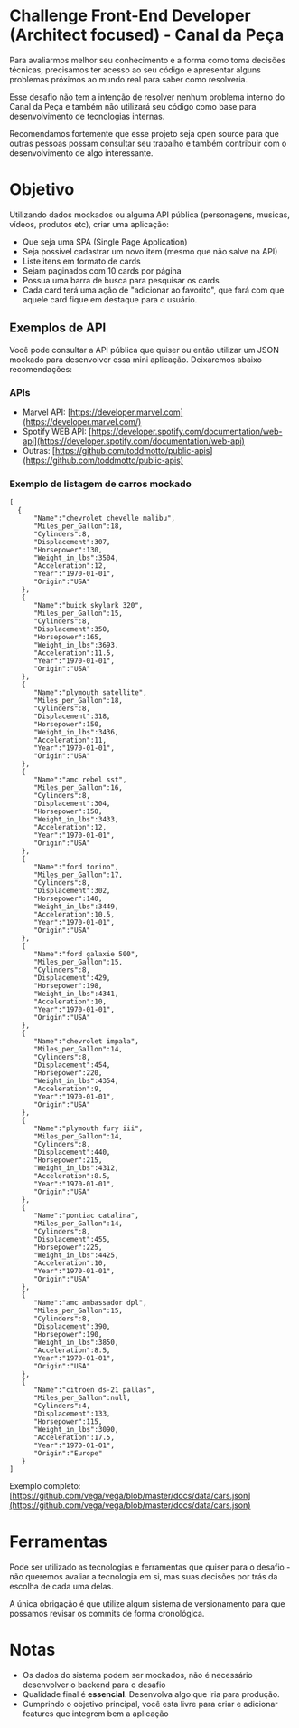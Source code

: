 # Challenge  Front-End Developer (Architect focused) - Canal da Peça

Para avaliarmos melhor seu conhecimento e a forma como toma decisões técnicas, precisamos ter acesso ao seu código e apresentar alguns problemas próximos ao mundo real para saber como resolveria.

Esse desafio não tem a intenção de resolver nenhum problema interno do Canal da Peça e também não utilizará seu código como base para desenvolvimento de tecnologias internas.

Recomendamos fortemente que esse projeto seja open source para que outras pessoas possam consultar seu trabalho e também contribuir com o desenvolvimento de algo interessante.

# Objetivo

Utilizando dados mockados  ou alguma API pública (personagens, musicas, vídeos, produtos etc), criar uma aplicação:

- Que seja uma SPA (Single Page Application)
- Seja possível cadastrar um novo item (mesmo que não salve na API)
- Liste itens em formato de cards
- Sejam paginados com 10 cards por página
- Possua uma barra de busca para pesquisar os cards
- Cada card terá uma ação de "adicionar ao favorito", que fará com que aquele card fique em destaque para o usuário.

## Exemplos de API

Você pode consultar a API pública que quiser ou então utilizar um JSON mockado para desenvolver essa mini aplicação. Deixaremos abaixo recomendações:

### APIs

- Marvel API: [https://developer.marvel.com](https://developer.marvel.com/)
- Spotify WEB API: [https://developer.spotify.com/documentation/web-api](https://developer.spotify.com/documentation/web-api)
- Outras:  [https://github.com/toddmotto/public-apis](https://github.com/toddmotto/public-apis)

### Exemplo de listagem de carros mockado

    [
      {
          "Name":"chevrolet chevelle malibu",
          "Miles_per_Gallon":18,
          "Cylinders":8,
          "Displacement":307,
          "Horsepower":130,
          "Weight_in_lbs":3504,
          "Acceleration":12,
          "Year":"1970-01-01",
          "Origin":"USA"
       },
       {
          "Name":"buick skylark 320",
          "Miles_per_Gallon":15,
          "Cylinders":8,
          "Displacement":350,
          "Horsepower":165,
          "Weight_in_lbs":3693,
          "Acceleration":11.5,
          "Year":"1970-01-01",
          "Origin":"USA"
       },
       {
          "Name":"plymouth satellite",
          "Miles_per_Gallon":18,
          "Cylinders":8,
          "Displacement":318,
          "Horsepower":150,
          "Weight_in_lbs":3436,
          "Acceleration":11,
          "Year":"1970-01-01",
          "Origin":"USA"
       },
       {
          "Name":"amc rebel sst",
          "Miles_per_Gallon":16,
          "Cylinders":8,
          "Displacement":304,
          "Horsepower":150,
          "Weight_in_lbs":3433,
          "Acceleration":12,
          "Year":"1970-01-01",
          "Origin":"USA"
       },
       {
          "Name":"ford torino",
          "Miles_per_Gallon":17,
          "Cylinders":8,
          "Displacement":302,
          "Horsepower":140,
          "Weight_in_lbs":3449,
          "Acceleration":10.5,
          "Year":"1970-01-01",
          "Origin":"USA"
       },
       {
          "Name":"ford galaxie 500",
          "Miles_per_Gallon":15,
          "Cylinders":8,
          "Displacement":429,
          "Horsepower":198,
          "Weight_in_lbs":4341,
          "Acceleration":10,
          "Year":"1970-01-01",
          "Origin":"USA"
       },
       {
          "Name":"chevrolet impala",
          "Miles_per_Gallon":14,
          "Cylinders":8,
          "Displacement":454,
          "Horsepower":220,
          "Weight_in_lbs":4354,
          "Acceleration":9,
          "Year":"1970-01-01",
          "Origin":"USA"
       },
       {
          "Name":"plymouth fury iii",
          "Miles_per_Gallon":14,
          "Cylinders":8,
          "Displacement":440,
          "Horsepower":215,
          "Weight_in_lbs":4312,
          "Acceleration":8.5,
          "Year":"1970-01-01",
          "Origin":"USA"
       },
       {
          "Name":"pontiac catalina",
          "Miles_per_Gallon":14,
          "Cylinders":8,
          "Displacement":455,
          "Horsepower":225,
          "Weight_in_lbs":4425,
          "Acceleration":10,
          "Year":"1970-01-01",
          "Origin":"USA"
       },
       {
          "Name":"amc ambassador dpl",
          "Miles_per_Gallon":15,
          "Cylinders":8,
          "Displacement":390,
          "Horsepower":190,
          "Weight_in_lbs":3850,
          "Acceleration":8.5,
          "Year":"1970-01-01",
          "Origin":"USA"
       },
       {
          "Name":"citroen ds-21 pallas",
          "Miles_per_Gallon":null,
          "Cylinders":4,
          "Displacement":133,
          "Horsepower":115,
          "Weight_in_lbs":3090,
          "Acceleration":17.5,
          "Year":"1970-01-01",
          "Origin":"Europe"
       }
    ]

Exemplo completo: [https://github.com/vega/vega/blob/master/docs/data/cars.json](https://github.com/vega/vega/blob/master/docs/data/cars.json)

# Ferramentas

Pode ser utilizado as tecnologias e ferramentas que quiser para o desafio - não queremos avaliar a tecnologia em si, mas suas decisões por trás da escolha de cada uma delas.

A única obrigação é que utilize algum sistema de versionamento para que possamos revisar os commits de forma cronológica.

# Notas

- Os dados do sistema podem ser mockados, não é necessário desenvolver o backend para o desafio
- Qualidade final é **essencial**. Desenvolva algo que iria para produção.
- Cumprindo o objetivo principal, você esta livre para criar e adicionar features que integrem bem a aplicação